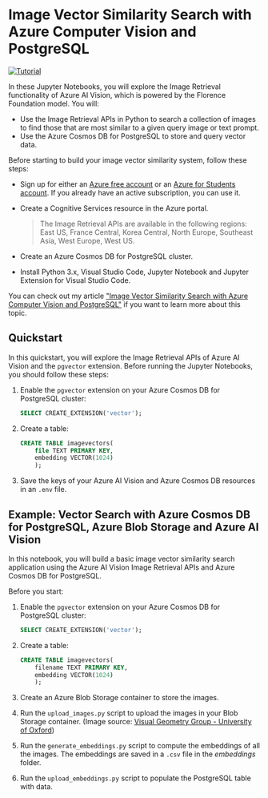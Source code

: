 # Image Vector Similarity Search with Azure Computer Vision and PostgreSQL

<p>
  <a href="https://sfoteini.github.io/blog/image-vector-similarity-search-with-azure-computer-vision-and-postgresql/" target="_blank"><img src="https://img.shields.io/badge/Instructions-informational?style=for-the-badge" alt="Tutorial"></a>
</p>

In these Jupyter Notebooks, you will explore the Image Retrieval functionality of Azure AI Vision, which is powered by the Florence Foundation model. You will:

* Use the Image Retrieval APIs in Python to search a collection of images to find those that are most similar to a given query image or text prompt.
* Use the Azure Cosmos DB for PostgreSQL to store and query vector data.

Before starting to build your image vector similarity system, follow these steps:

* Sign up for either an [Azure free account](https://azure.microsoft.com/free/?WT.mc_id=AI-MVP-5004971) or an [Azure for Students account](https://azure.microsoft.com/free/students/?WT.mc_id=AI-MVP-5004971). If you already have an active subscription, you can use it.
* Create a Cognitive Services resource in the Azure portal.
    
    > The Image Retrieval APIs are available in the following regions: East US, France Central, Korea Central, North Europe, Southeast Asia, West Europe, West US.

* Create an Azure Cosmos DB for PostgreSQL cluster.
* Install Python 3.x, Visual Studio Code, Jupyter Notebook and Jupyter Extension for Visual Studio Code.

You can check out my article ["Image Vector Similarity Search with Azure Computer Vision and PostgreSQL"](https://sfoteini.github.io/blog/image-vector-similarity-search-with-azure-computer-vision-and-postgresql/) if you want to learn more about this topic.


## Quickstart

In this quickstart, you will explore the Image Retrieval APIs of Azure AI Vision and the `pgvector` extension. Before running the Jupyter Notebooks, you should follow these steps:

1. Enable the `pgvector` extension on your Azure Cosmos DB for PostgreSQL cluster:

    ```sql
    SELECT CREATE_EXTENSION('vector');
    ```

2. Create a table:

    ```sql
    CREATE TABLE imagevectors(
        file TEXT PRIMARY KEY,
        embedding VECTOR(1024)
        );
    ```

3. Save the keys of your Azure AI Vision and Azure Cosmos DB resources in an `.env` file.

## Example: Vector Search with Azure Cosmos DB for PostgreSQL, Azure Blob Storage and Azure AI Vision

In this notebook, you will build a basic image vector similarity search application using the Azure AI Vision Image Retrieval APIs and Azure Cosmos DB for PostgreSQL.

Before you start:

1. Enable the `pgvector` extension on your Azure Cosmos DB for PostgreSQL cluster:

    ```sql
    SELECT CREATE_EXTENSION('vector');
    ```

2. Create a table:

    ```sql
    CREATE TABLE imagevectors(
        filename TEXT PRIMARY KEY,
        embedding VECTOR(1024)
        );
    ```

3. Create an Azure Blob Storage container to store the images.

4. Run the `upload_images.py` script to upload the images in your Blob Storage container. (Image source: [Visual Geometry Group - University of Oxford](https://www.robots.ox.ac.uk/~vgg/data/paintings/))

5. Run the `generate_embeddings.py` script to compute the embeddings of all the images. The embeddings are saved in a `.csv` file in the *embeddings* folder.

6. Run the `upload_embeddings.py` script to populate the PostgreSQL table with data.
